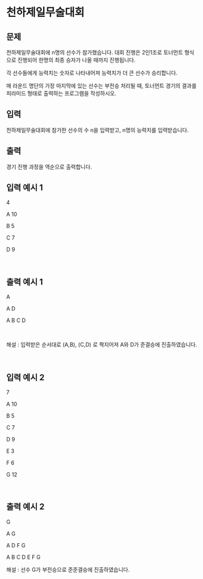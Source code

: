 # 천하제일무술대회

## 문제

천하제일무술대회에 n명의 선수가 참가했습니다. 대회 진행은 2인1조로 토너먼트 형식으로 진행되어 한명의 최종 승자가 나올 때까지 진행됩니다.

각 선수들에게 능력치는 숫자로 나타내어져 능력치가 더 큰 선수가 승리합니다.

매 라운드 명단의 가장 마지막에 있는 선수는 부전승 처리될 때, 토너먼트 경기의 결과를 피라미드 형태로 출력하는 프로그램을 작성하시오.

## 입력

천하제일무술대회에 참가한 선수의 수 n을 입력받고, n명의  능력치를 입력받습니다.  

## 출력

경기 진행 과정을 역순으로 출력합니다.

## 입력 예시 1

4

A 10

B 5

C 7

D 9

<br>

## 출력 예시 1

A

A D

A B C D

<br>

해설 : 입력받은 순서대로 (A,B), (C,D) 로 짝지어져 A와 D가 준결승에 진출하였습니다.

<br>

## 입력 예시 2

7

A 10

B 5

C 7

D 9

E 3

F 6

G 12

<br>

## 출력 예시 2

G

A G

A D F G

A B C D E F G 

해설 : 선수 G가 부전승으로 준준결승에 진출하였습니다.



